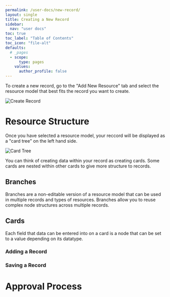 ```yaml
---
permalink: /user-docs/new-record/
layout: single
title: Creating a New Record
sidebar:
  nav: "user docs"
toc: true
toc_label: "Table of Contents"
toc_icon: "file-alt"
defaults:
  # _pages
  - scope:
      type: pages
    values:
      author_profile: false
---
```

To create a new record, go to the "Add New Resource" tab and select the resource model that best fits the record you want to create.  

![Create Record]({{site.url}}/assets/images/resourceCreate.png)
# Resource Structure
Once you have selected a resource model, your reccord will be displayed as a "card tree" on the left hand side.  

![Card Tree]({{site.url}}/assets/images/cardsTree.png)  

You can think of creating data within your record as creating cards. Some cards are nested within other cards to give more structure to records.
## Branches
Branches are a non-editable version of a resource model that can be used in multiple records and types of resources. Branches allow you to reuse complex node structures across multiple records.
## Cards
Each field that data can be entered into on a card is a node that can be set to a value depending on its datatype.
### Adding a Record
### Saving a Record

# Approval Process
